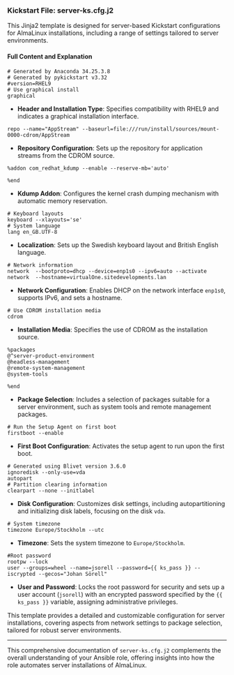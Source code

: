 ### Kickstart File: server-ks.cfg.j2
This Jinja2 template is designed for server-based Kickstart configurations for AlmaLinux installations, including a range of settings tailored to server environments.

#### Full Content and Explanation
```text
# Generated by Anaconda 34.25.3.8
# Generated by pykickstart v3.32
#version=RHEL9
# Use graphical install
graphical
```
- **Header and Installation Type**: Specifies compatibility with RHEL9 and indicates a graphical installation interface.

```text
repo --name="AppStream" --baseurl=file:///run/install/sources/mount-0000-cdrom/AppStream
```
- **Repository Configuration**: Sets up the repository for application streams from the CDROM source.

```text
%addon com_redhat_kdump --enable --reserve-mb='auto'

%end
```
- **Kdump Addon**: Configures the kernel crash dumping mechanism with automatic memory reservation.

```text
# Keyboard layouts
keyboard --xlayouts='se'
# System language
lang en_GB.UTF-8
```
- **Localization**: Sets up the Swedish keyboard layout and British English language.

```text
# Network information
network  --bootproto=dhcp --device=enp1s0 --ipv6=auto --activate
network  --hostname=virtualOne.sitedevelopments.lan
```
- **Network Configuration**: Enables DHCP on the network interface `enp1s0`, supports IPv6, and sets a hostname.

```text
# Use CDROM installation media
cdrom
```
- **Installation Media**: Specifies the use of CDROM as the installation source.

```text
%packages
@^server-product-environment
@headless-management
@remote-system-management
@system-tools

%end
```
- **Package Selection**: Includes a selection of packages suitable for a server environment, such as system tools and remote management packages.

```text
# Run the Setup Agent on first boot
firstboot --enable
```
- **First Boot Configuration**: Activates the setup agent to run upon the first boot.

```text
# Generated using Blivet version 3.6.0
ignoredisk --only-use=vda
autopart
# Partition clearing information
clearpart --none --initlabel
```
- **Disk Configuration**: Customizes disk settings, including autopartitioning and initializing disk labels, focusing on the disk `vda`.

```text
# System timezone
timezone Europe/Stockholm --utc
```
- **Timezone**: Sets the system timezone to `Europe/Stockholm`.

```text
#Root password
rootpw --lock
user --groups=wheel --name=jsorell --password={{ ks_pass }} --iscrypted --gecos="Johan Sörell"
```
- **User and Password**: Locks the root password for security and sets up a user account (`jsorell`) with an encrypted password specified by the `{{ ks_pass }}` variable, assigning administrative privileges.

This template provides a detailed and customizable configuration for server installations, covering aspects from network settings to package selection, tailored for robust server environments.

---

This comprehensive documentation of `server-ks.cfg.j2` complements the overall understanding of your Ansible role, offering insights into how the role automates server installations of AlmaLinux.